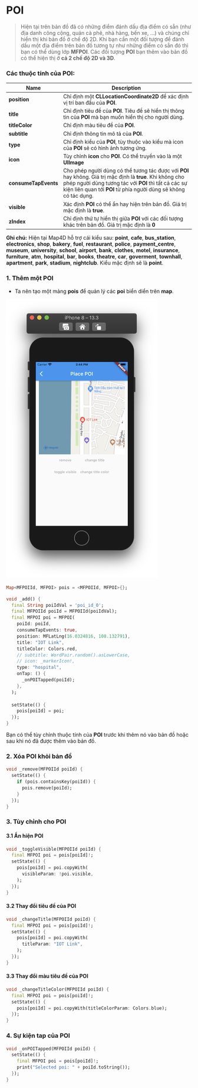 # POI

> Hiện tại trên bản đồ đã có những điểm đánh dấu địa điểm có sẵn (như địa danh công cộng, quán cà phê, nhà hàng, bến xe, ...)
và chúng chỉ hiển thị khi bản đồ ở chế độ 2D. Khi bạn cần một đối tượng để đánh dấu một địa điểm trên bản đồ tương tự như
những điểm có sẵn đó thì bạn có thể dùng lớp **MFPOI**. Các đối tượng **POI** bạn thêm vào bản đồ có thể hiện thị
ở **cả 2 chế độ 2D và 3D**.

### Các thuộc tính của **POI**:

| Name                       |Description                                                                                                              |
|----------------------------|-------------------------------------------------------------------------------------------------------------------------|
| **position**               | Chỉ định một **CLLocationCoordinate2D** để xác định vị trí ban đầu của **POI**.                                         |
| **title**                  | Chỉ định tiêu đề của **POI**. Tiêu đề sẽ hiển thị thông tin của **POI** mà bạn muốn hiển thị cho người dùng.            |
| **titleColor**             | Chỉ định màu tiêu đề của **POI**.                                                                                       |
| **subtitle**               | Chỉ định thông tin mô tả của **POI**.                                                                                   |
| **type**                   | Chỉ định kiểu của **POI**, tùy thuộc vào kiểu mà icon của **POI** sẽ có hình ảnh tương ứng.                             |
| **icon**                   | Tùy chỉnh **icon** cho **POI**. Có thể truyền vào là một **UIImage**                                                    |
| **consumeTapEvents**       | Cho phép người dùng có thể tương tác được với **POI** hay không. Giá trị mặc định là **true**. Khi không cho phép người dùng tương tác với **POI** thì tất cả các sự kiện liên quan tới **POI** từ phía người dùng sẽ không có tác dụng. | 
| **visible**                | Xác định **POI** có thể ẩn hay hiện trên bản đồ. Giá trị mặc định là **true**.                                          |
| **zIndex**                 | Chỉ định thứ tự hiển thị giữa **POI** với các đối tượng khác trên bản đồ. Giá trị mặc định là **0**                     |

**Ghi chú:** Hiện tại Map4D hỗ trợ cái kiểu sau: **point**, **cafe**, **bus_station**, **electronics**, **shop**, **bakery**, **fuel**, **restaurant**, **police**, **payment_centre**, **museum**, **university**, **school**, **airport**, **bank**, **clothes**, **motel**, **insurance**, **furniture**, **atm**, **hospital**, **bar**, **books**, **theatre**, **car**, **goverment**, **townhall**, **apartment**, **park**, **stadium**, **nightclub**. Kiểu mặc định sẽ là **point**.

### 1. Thêm một POI

- Ta nên tạo một mảng **pois** để quản lý các **poi** biển diển trên **map**.

![POI](../../resources/poi.png) 

```dart
Map<MFPOIId, MFPOI> pois = <MFPOIId, MFPOI>{};
```

```dart
void _add() {
  final String poiIdVal = 'poi_id_0';
  final MFPOIId poiId = MFPOIId(poiIdVal);
  final MFPOI poi = MFPOI(
    poiId: poiId,
    consumeTapEvents: true,
    position: MFLatLng(16.0324816, 108.132791),
    title: "IOT Link",
    titleColor: Colors.red,
    // subtitle: WordPair.random().asLowerCase,
    // icon: _markerIcon!,
    type: "hospital",
    onTap: () {
      _onPOITapped(poiId);
    },
  );

  setState(() {
    pois[poiId] = poi;
  });
}
```

Bạn có thể tùy chỉnh thuộc tính của **POI** trước khi thêm nó vào bản đồ hoặc sau khi nó đã được thêm vào bản đồ.

### 2. Xóa POI khỏi bản đồ

```dart
void _remove(MFPOIId poiId) {
  setState(() {
    if (pois.containsKey(poiId)) {
      pois.remove(poiId);
    }
  });
}
```

### 3. Tùy chỉnh cho POI

#### 3.1 Ẩn hiện POI

```dart
void _toggleVisible(MFPOIId poiId) {
  final MFPOI poi = pois[poiId]!;
  setState(() {
    pois[poiId] = poi.copyWith(
      visibleParam: !poi.visible,
    );
  });
}
```

#### 3.2 Thay đổi tiêu đề của POI

```dart
void _changeTitle(MFPOIId poiId) {
  final MFPOI poi = pois[poiId]!;
  setState(() {
    pois[poiId] = poi.copyWith(
      titleParam: "IOT Link",
    );
  });
}
```

#### 3.3 Thay đổi màu tiêu đề của POI

```dart
void _changeTitleColor(MFPOIId poiId) {
  final MFPOI poi = pois[poiId]!;
  setState(() {
    pois[poiId] = poi.copyWith(titleColorParam: Colors.blue);
  });
}
```

### 4. Sự kiện tap của POI
```dart
void _onPOITapped(MFPOIId poiId) {
  setState(() {
    final MFPOI poi = pois[poiId]!;
    print("Selected poi: " + poiId.toString());
  });
}
```